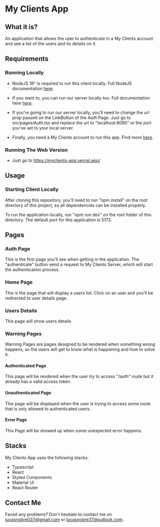 <main>
  <h1>My Clients App</h1>
  <section>
    <h2>What it is?</h2>
    <p>
      An application that allows the user to authenticate in a My Clients
      account and see a list of the users and its details on it.
    </p>
  </section>
  <section>
    <h2>Requirements</h2>
    <section>
      <h3>Running Locally</h3>
      <ul>
        <li>
          <p>
            NodeJS 18^ is required to run this client locally. Full NodeJS
            documentation <a href="https://nodejs.org/en">here</a>.
          </p>
        </li>
        <li>
          <p>
            If you want to, you can run our server locally too. Full
            documentation here
            <a href="https://github.com/lnobrz/myclients-server">here</a>.
          </p>
        </li>
        <li>
          <p>
            If you're going to run our server locally, you'll need to change the
            url prop passed on the LinkButton of the Auth Page. Just go to
            src/pages/Auth.tsx and replace the url to "localhost:8080" or the
            port you've set to your local server.
          </p>
        </li>
        <li>
          <p>
            Finally, you need a My Clients account to run this app. Find more
            <a href="https://www.gomyclients.com/">here</a>.
          </p>
        </li>
      </ul>
    </section>
    <section>
      <h3>Running The Web Version</h3>
      <ul>
        <li>
          <p>
            Just go to
            <a href="https://myclients-app.vercel.app/"
              >https://myclients-app.vercel.app/</a
            >
          </p>
        </li>
      </ul>
    </section>
  </section>
  <section>
    <h2>Usage</h2>
    <h3>Starting Client Locally</h3>
    <p>
      After cloning this repository, you'll need to run "npm install" on the
      root directory of this project, so all dependencies can be installed
      properly.
    </p>
    <p>
      To run the application locally, run "npm run dev" on the root folder of
      this directory. The default port for this application is 5173.
    </p>
  </section>
  <section>
    <h2>Pages</h2>
    <h3>Auth Page</h3>
    <p>
      This is the first page you'll see when getting in the application. The
      "authenticate" button send a request to My Clients Server, which will
      start the authentication process.
    </p>
    <h3>Home Page</h3>
    <p>
      This is the page that will display a users list. Click on an user and
      you'll be redirected to user details page.
    </p>
    <h3>Users Details</h3>
    <p>This page will show users details</p>
    <h3>Warning Pages</h3>
    <p>
      Warning Pages are pages designed to be rendered when something wrong
      happens, so the users will get to know what is happening and how to solve
      it.
    </p>
    <h4>Authenticated Page</h4>
    <p>
      This page will be rendered when the user try to access "/auth" route but
      it already has a valid access token.
    </p>
    <h4>Unauthenticated Page</h4>
    <p>
      This page will be displayed when the user is trying to access some route
      that is only allowed to authenticated users.
    </p>
    <h4>Error Page</h4>
    <p>This Page will be showed up when some unexpected error happens.</p>
  </section>
  <section>
    <h2>Stacks</h2>
    <p>My Clients App uses the following stacks:</p>
    <ul>
      <li>Typescript</li>
      <li>React</li>
      <li>Styled Components</li>
      <li>Material UI</li>
      <li>React Router</li>
    </ul>
  </section>
  <section>
    <h2>Contact Me</h2>
    <p>
      Faced any problems? Don't hesitate to contact me on
      <a href="mailto:lucasnobre037@gmail.com">lucasnobre037@gmail.com</a> or
      <a href="mailto:lucasnobre37@outlook.com">lucasnobre37@outlook.com</a>.
    </p>
  </section>
</main>
